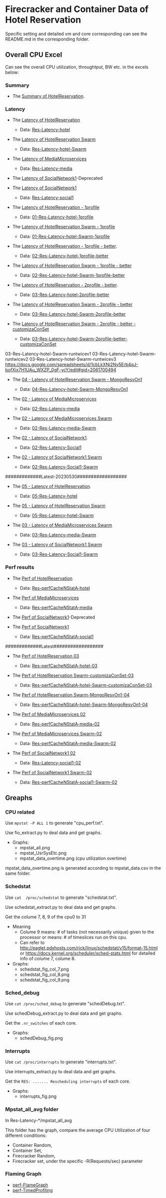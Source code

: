 # Firecracker and Container Data of Hotel Reservation

Specific setting and detailed vm and core corresponding can see the README.md in the corresponding folder.

## Overall CPU Excel
Can see the overall CPU utilization, throughtput, BW etc. in the excels below:

### Summary
- The [Summary of HotelReservation](https://docs.google.com/spreadsheets/d/1Wd_QWPUeXN8QmSJorNXnRjmlugQj44pf8u961l5VYDA/edit#gid=0).

### Latency
- The [Latency of HotelReservation](https://docs.google.com/spreadsheets/d/1SAPFEOHZ8QP8jzDtzEEULMyZjnnBidJd21M3Xt4HAz8/edit#gid=0)
    - Data: [Res-Latency-hotel](https://github.com/ysun59/DeathStarBenchData/tree/master/Res-Latency-hotel)

- The [Latency of HotelReservation Swarm](https://docs.google.com/spreadsheets/d/1SAPFEOHZ8QP8jzDtzEEULMyZjnnBidJd21M3Xt4HAz8/edit#gid=1045338351)
    - Data: [Res-Latency-hotel-Swarm](https://github.com/ysun59/DeathStarBenchData/tree/master/Res-Latency-hotel-Swarm)

- The [Latency of MediaMicroservices](https://docs.google.com/spreadsheets/d/1txM9NYG8rz_om3YJ5dDuTJvDBDU834C_kWSyyIDq0G4/edit#gid=371584864)
    - Data: [Res-Latency-media](https://github.com/ysun59/DeathStarBenchData/tree/master/Res-Latency-media)

- The [Latency of SocialNetwork1](https://docs.google.com/spreadsheets/d/1Cy9RjgibUyPHLc6Gp9dHuQ3_c7ULYHVXowZhBgvi-Sk/edit#gid=1141394922)-Deprecated
- The [Latency of SocialNetwork1](https://docs.google.com/spreadsheets/d/1OWJtoCTm1KkaKo1uHtZCIG4hWMK_JfU0VITX-78dflE/edit#gid=1488032261)
    - Data: [Res-Latency-social1](https://github.com/ysun59/DeathStarBenchData/tree/master/Res-Latency-social1)



- The [Latency of HotelReservation - 1profile](https://docs.google.com/spreadsheets/d/1V2xNBc6SFpd61tMx0VRsOVSp7tgv5Kaim13BFBtLXWw/edit#gid=0)
    - Data: [01-Res-Latency-hotel-1profile](https://github.com/ysun59/DeathStarBenchData/tree/master/01-Res-Latency-hotel-1profile)

- The [Latency of HotelReservation Swarm - 1profile](https://docs.google.com/spreadsheets/d/1V2xNBc6SFpd61tMx0VRsOVSp7tgv5Kaim13BFBtLXWw/edit#gid=1045338351)
    - Data: [01-Res-Latency-hotel-Swarm-1profile](https://github.com/ysun59/DeathStarBenchData/tree/master/01-Res-Latency-hotel-Swarm-1profile)


- The [Latency of HotelReservation - 1profile - better](https://docs.google.com/spreadsheets/d/1_t2eJdry_HFz5YUytr2Qc2vPFCRCXc6_pGuTCbmx8jA/edit#gid=0).
    - Data: [02-Res-Latency-hotel-1profile-better](https://github.com/ysun59/DeathStarBenchData/tree/master/02-Res-Latency-hotel-1profile-better)

- The [Latency of HotelReservation Swarm - 1profile - better](https://docs.google.com/spreadsheets/d/1_t2eJdry_HFz5YUytr2Qc2vPFCRCXc6_pGuTCbmx8jA/edit#gid=1045338351)
    - Data: [02-Res-Latency-hotel-Swarm-1profile-better](https://github.com/ysun59/DeathStarBenchData/tree/master/02-Res-Latency-hotel-Swarm-1profile-better)


- The [Latency of HotelReservation - 2profile - better](https://docs.google.com/spreadsheets/d/1cbLkXNj2Nv5Erb4qJ-bofXix7H1UAu_WXZP_0gF-ycY/edit#gid=0).
    - Data: [03-Res-Latency-hotel-2profile-better](https://github.com/ysun59/DeathStarBenchData/tree/master/03-Res-Latency-hotel-2profile-better)

- The [Latency of HotelReservation Swarm - 2profile - better](https://docs.google.com/spreadsheets/d/1cbLkXNj2Nv5Erb4qJ-bofXix7H1UAu_WXZP_0gF-ycY/edit#gid=1045338351)
    - Data: [03-Res-Latency-hotel-Swarm-2profile-better](https://github.com/ysun59/DeathStarBenchData/tree/master/03-Res-Latency-hotel-Swarm-2profile-better)
    
- The [Latency of HotelReservation Swarm - 2profile - better - customizaConSet](https://docs.google.com/spreadsheets/d/1cbLkXNj2Nv5Erb4qJ-bofXix7H1UAu_WXZP_0gF-ycY/edit#gid=2061700494)
    - Data: [03-Res-Latency-hotel-Swarm-2profile-better-customizaConSet](https://github.com/ysun59/DeathStarBenchData/tree/master/03-Res-Latency-hotel-Swarm-2profile-better-customizaConSet)

03-Res-Latency-hotel-Swarm-runtwicev1
03-Res-Latency-hotel-Swarm-runtwicev2
03-Res-Latency-hotel-Swarm-runtwicev3
https://docs.google.com/spreadsheets/d/1cbLkXNj2Nv5Erb4qJ-bofXix7H1UAu_WXZP_0gF-ycY/edit#gid=2061700494

- The [04 - Latency of HotelReservation Swarm - MongoResvOn1](https://docs.google.com/spreadsheets/d/1yr_dSbPduUqw2jLXF3KFfmuBnPd459WuBtFUlM8R2aY/edit#gid=1045338351)
    - Data: [04-Res-Latency-hotel-Swarm-MongoResvOn1](https://github.com/ysun59/DeathStarBenchData/tree/master/04-Res-Latency-hotel-Swarm-MongoResvOn1)



- The [02 - Latency of MediaMicroservices](https://docs.google.com/spreadsheets/d/1KipZ43JScKEp5h5mVUZfuVkJqZ-6gj9VnuggwYaOQyM/edit#gid=0)
    - Data: [02-Res-Latency-media](https://github.com/ysun59/DeathStarBenchData/tree/master/02-Res-Latency-media)
- The [02 - Latency of MediaMicroservices Swarm ](https://docs.google.com/spreadsheets/d/1KipZ43JScKEp5h5mVUZfuVkJqZ-6gj9VnuggwYaOQyM/edit#gid=1045338351)
    - Data: [02-Res-Latency-media-Swarm](https://github.com/ysun59/DeathStarBenchData/tree/master/02-Res-Latency-media-Swarm)


- The [02 - Latency of SocialNetwork1](https://docs.google.com/spreadsheets/d/1cVVgBsQXYFdK8wWYeFSkCXTaK7Lk_UoXT8pRVRz7Vhw/edit#gid=0).
    - Data: [02-Res-Latency-Social1](https://github.com/ysun59/DeathStarBenchData/tree/master/02-Res-Latency-Social1)

- The [02 - Latency of SocialNetwork1 Swarm ](https://docs.google.com/spreadsheets/d/1cVVgBsQXYFdK8wWYeFSkCXTaK7Lk_UoXT8pRVRz7Vhw/edit#gid=1045338351)
    - Data: [02-Res-Latency-Social1-Swarm](https://github.com/ysun59/DeathStarBenchData/tree/master/02-Res-Latency-Social1-Swarm)


#############Latest-20230530##################
- The [05 - Latency of HotelReservation](https://docs.google.com/spreadsheets/d/1g6xG4EhbOI9c9EL50p4-9w67Qtwz7rMt7fDnTvXlExA/edit#gid=0).
    - Data: [05-Res-Latency-hotel](https://github.com/ysun59/DeathStarBenchData/tree/master/05-Res-Latency-hotel)

- The [05 - Latency of HotelReservation Swarm](https://docs.google.com/spreadsheets/d/1g6xG4EhbOI9c9EL50p4-9w67Qtwz7rMt7fDnTvXlExA/edit#gid=1045338351)
    - Data: [05-Res-Latency-hotel-Swarm](https://github.com/ysun59/DeathStarBenchData/tree/master/05-Res-Latency-hotel-Swarm)

- The [03 - Latency of MediaMicroservices Swarm ](https://docs.google.com/spreadsheets/d/1QVXeD7BLXc9pBokXuzk-ABvsG9ydDSpZK6EE8bEhFjw/edit#gid=1045338351)
    - Data: [03-Res-Latency-media-Swarm](https://github.com/ysun59/DeathStarBenchData/tree/master/03-Res-Latency-media-Swarm)

- The [03 - Latency of SocialNetwork1 Swarm ](https://docs.google.com/spreadsheets/d/1cVVgBsQXYFdK8wWYeFSkCXTaK7Lk_UoXT8pRVRz7Vhw/edit#gid=1045338351)
    - Data: [03-Res-Latency-Social1-Swarm](https://github.com/ysun59/DeathStarBenchData/tree/master/03-Res-Latency-Social1-Swarm)



### Perf results
- The [Perf of HotelReservation](https://docs.google.com/spreadsheets/d/1TrBh9p-e5ZvEHpTV7RjCnJprcAX9USj5mwxQ-W7hJdI/edit#gid=0)
    - Data: [Res-perfCacheNStatA-hotel](https://github.com/ysun59/DeathStarBenchData/tree/master/Res-perfCacheNStatA-hotel)
    
- The [Perf of MediaMicroservices](https://docs.google.com/spreadsheets/d/1CQmQL74gH_w2xmlM4ZuzPdOE-ZXnCD-OU6Peh6jLdPg/edit#gid=0)
    - Data: [Res-perfCacheNStatA-media](https://github.com/ysun59/DeathStarBenchData/tree/master/Res-perfCacheNStatA-media)

- The [Perf of SocialNetwork1](https://docs.google.com/spreadsheets/d/1ZxWO7HxeGwjVP26gcd8j80Hcx0y-SjdoiyoT9Itowno/edit#gid=0)-Deprecated

- The [Perf of SocialNetwork1](https://docs.google.com/spreadsheets/d/1vmGy8G-NPFnY39P1ePUriOFQDQOiv1oFT24I9uchyn0/edit#gid=0)
    - Data: [Res-perfCacheNStatA-social1](https://github.com/ysun59/DeathStarBenchData/tree/master/Res-Latency-social1)



#############Latest##################
- The [Perf of HotelReservation 03](https://docs.google.com/spreadsheets/d/10gnO8lXZlIMoGKmZCxjOrAs21PtjUq6iu_iBvpcfAEA/edit#gid=0)
    - Data: [Res-perfCacheNStatA-hotel-03](https://github.com/ysun59/DeathStarBenchData/tree/master/Res-perfCacheNStatA-hotel-03)

- The [Perf of HotelReservation Swarm-customizaConSet-03](https://docs.google.com/spreadsheets/d/10gnO8lXZlIMoGKmZCxjOrAs21PtjUq6iu_iBvpcfAEA/edit#gid=0)
    - Data: [Res-perfCacheNStatA-hotel-Swarm-customizaConSet-03](https://github.com/ysun59/DeathStarBenchData/tree/master/Res-perfCacheNStatA-hotel-Swarm-customizaConSet-03)

- The [Perf of HotelReservation Swarm-MongoResvOn1-04](https://docs.google.com/spreadsheets/d/1O9lRwbJ30G1ch94vC62mHDL1GhW8SunfWqgYf2vTBfM/edit#gid=0)
    - Data: [Res-perfCacheNStatA-hotel-Swarm-MongoResvOn1-04](https://github.com/ysun59/DeathStarBenchData/tree/master/Res-perfCacheNStatA-hotel-Swarm-MongoResvOn1-04)

- The [Perf of MediaMicroservices 02](https://docs.google.com/spreadsheets/d/1BW-QyvjH_sEcxbcsBYkKwGXgxumVj0DwuP2HVcZOqZg/edit#gid=0)
    - Data: [Res-perfCacheNStatA-media-02](https://github.com/ysun59/DeathStarBenchData/tree/master/Res-perfCacheNStatA-media-02)

- The [Perf of MediaMicroservices Swarm-02](https://docs.google.com/spreadsheets/d/1BW-QyvjH_sEcxbcsBYkKwGXgxumVj0DwuP2HVcZOqZg/edit#gid=0)
    - Data: [Res-perfCacheNStatA-media-Swarm-02](https://github.com/ysun59/DeathStarBenchData/tree/master/Res-perfCacheNStatA-media-Swarm-02) 

- The [Perf of SocialNetwork1 02](https://docs.google.com/spreadsheets/d/1k7GN9RZ_emAuYgQBuORj2ShQz3i6qeSSy3FHQH66wMc/edit#gid=0)
    - Data: [Res-Latency-social1-02](https://github.com/ysun59/DeathStarBenchData/tree/master/Res-Latency-social1-02) 

- The [Perf of SocialNetwork1 Swarm-02](https://docs.google.com/spreadsheets/d/1k7GN9RZ_emAuYgQBuORj2ShQz3i6qeSSy3FHQH66wMc/edit#gid=0)
    - Data: [Res-perfCacheNStatA-social1-Swarm-02](https://github.com/ysun59/DeathStarBenchData/tree/master/Res-perfCacheNStatA-social1-Swarm-02) 

    
## Greaphs
### CPU related
Use `mpstat -P ALL 1` to generate "cpu_perf.txt".

Use fio_extract.py to deal data and get graphs.

- Graphs:
    - mpstat_all.png
    - mpstat_UsrSysEtc.png
    - mpstat_data_overtime.png (cpu utilization overtime)

mpstat_data_overtime.png is generated according to mpstat_data.csv in the same folder.

### Schedstat
Use `cat  /proc/schedstat` to generate "schedstat.txt".

Use schedstat_extract.py to deal data and get graphs.

Get the colume 7, 8, 9 of the cpu0 to 31
- Meaning
    - Colume 9 means: # of tasks (not necessarily unique) given to the processor or means: # of timeslices run on this cpu.
    - Can refer to http://eaglet.pdxhosts.com/rick/linux/schedstat/v15/format-15.html or https://docs.kernel.org/scheduler/sched-stats.html for detailed info of colume 7, colume 8.
- Graphs:
    - schedstat_fig_col_7.png
    - schedstat_fig_col_8.png
    - schedstat_fig_col_9.png

### Sched_debug
Use `cat /proc/sched_debug` to generate "schedDebug.txt".

Use schedDebug_extract.py to deal data and get graphs.

Get the `.nr_switches` of each core.
- Graphs:
    - schedDebug_fig.png

### Interrupts
Use `cat /proc/interrupts` to generate "interrupts.txt".

Use interrupts_extract.py to deal data and get graphs.

Get the `RES: ....... Rescheduling interrupts` of each core.
- Graphs:
    - interrupts_fig.png


### Mpstat_all_avg folder
In Res-Latency-*/mpstat_all_avg

This folder has the graph, compare the average CPU Utilization of four different conditions: 
- Container Random, 
- Container Set, 
- Firecracker Random, 
- Firecracker set, 
under the specific -R(Requests/sec) parameter

### Flaming Graph
- [perf-FlameGraph](https://github.com/ysun59/DeathStarBenchData/tree/master/perf-FlameGraph)
- [perf-TimedProfiling](https://github.com/ysun59/DeathStarBenchData/tree/master/perf-TimedProfiling)